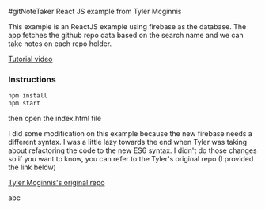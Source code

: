 #gitNoteTaker React JS example from Tyler Mcginnis

This example is an ReactJS example using firebase as the database. The app fetches the github repo data based on the search name 
and we can take notes on each repo holder. 



[Tutorial video](https://egghead.io/courses/build-your-first-react-js-application)

### Instructions

```bash
npm install
npm start
```
then open the index.html file

I did some modification on this example because the new firebase needs a different syntax. I was a little lazy towards the end
when Tyler was taking about refactoring the code to the new ES6 syntax. I didn't do those changes so if you want to know, you 
can refer to the Tyler's original repo (I provided the link below) 

[Tyler Mcginnis's original repo](https://github.com/qizhong19920114/github-notetaker-egghead)

abc
